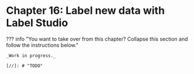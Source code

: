 # Chapter 16: Label new data with Label Studio

??? info "You want to take over from this chapter? Collapse this section and follow the instructions below."

    _Work in progress._

    [//]: # "TODO"
